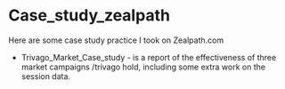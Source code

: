 # Case_study_zealpath
Here are some case study practice I took on Zealpath.com

* Trivago_Market_Case_study - is a report of the effectiveness of three market campaigns /trivago hold, including some extra work on the session data.
